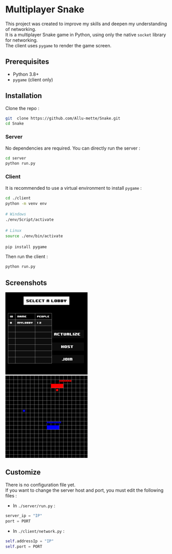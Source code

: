 
# Multiplayer Snake

This project was created to improve my skills and deepen my understanding of networking.  
It is a multiplayer Snake game in Python, using only the native `socket` library for networking.  
The client uses `pygame` to render the game screen.  


## Prerequisites

- Python 3.8+
- `pygame` (client only)

## Installation

Clone the repo :
```bash
git  clone https://github.com/Allu-mette/Snake.git
cd Snake
```

### Server

No dependencies are required. You can directly run the server :
```bash
cd server
python run.py
```

### Client

It is recommended to use a virtual environment to install `pygame` :
```bash
cd ./client
python -m venv env

# Windows
./env/Script/activate

# Linux
source ./env/bin/activate

pip install pygame
```
Then run the client : 
```bash
python run.py
```

## Screenshots

![Lobby selection](docs/lobby-selection.png)
![Gameplay](docs/gameplay.png)

## Customize
There is no configuration file yet.   
If you want to change the server host and port, you must edit the following files :

- In `./server/run.py` :
```python
server_ip = "IP"
port = PORT
```

- In `./client/network.py` :
```python
self.addressIp = "IP"
self.port = PORT
```